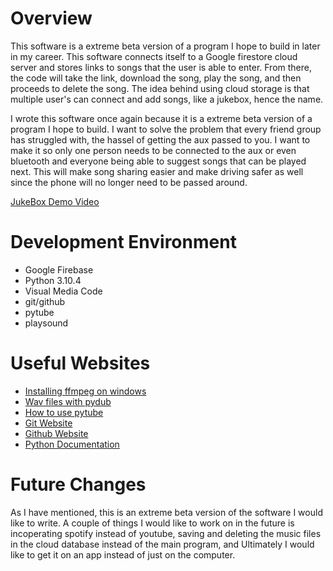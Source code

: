 # Overview

This software is a extreme beta version of a program I hope to build in later in my career. This software connects itself to a Google firestore cloud server and stores links to songs that the user is able to enter. From there, the code will take the link, download the song, play the song, and then proceeds to delete the song. The idea behind using cloud storage is that multiple user's can connect and add songs, like a jukebox, hence the name.

I wrote this software once again because it is a extreme beta version of a program I hope to build. I want to solve the problem that every friend group has struggled with, the hassel of getting the aux passed to you. I want to make it so only one person needs to be connected to the aux or even bluetooth and everyone being able to suggest songs that can be played next. This will make song sharing easier and make driving safer as well since the phone will no longer need to be passed around.

[JukeBox Demo Video](https://youtu.be/17e97X0b9_c)

# Development Environment

* Google Firebase
* Python 3.10.4
* Visual Media Code
* git/github
* pytube
* playsound

# Useful Websites

* [Installing ffmpeg on windows](https://www.geeksforgeeks.org/how-to-install-ffmpeg-on-windows/)
* [Wav files with pydub](https://www.geeksforgeeks.org/working-with-wav-files-in-python-using-pydub/)
* [How to use pytube](https://www.geeksforgeeks.org/download-video-in-mp3-format-using-pytube/)
* [Git Website](https://git-scm.com/download)
* [Github Website](https://github.com/)
* [Python Documentation](https://docs.python.org/3.10/reference/index.html)

# Future Changes

As I have mentioned, this is an extreme beta version of the software I would like to write. A couple of things I would like to work on in the future is incoperating spotify instead of youtube, saving and deleting the music files in the cloud database instead of the main program, and Ultimately I would like to get it on an app instead of just on the computer.
